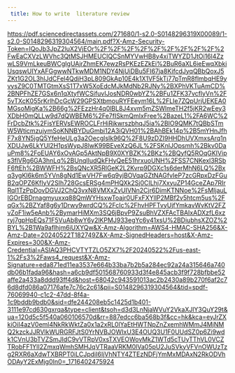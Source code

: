 ```yaml
---
 title: How to write  literature review 
---
```

https://pdf.sciencedirectassets.com/271680/1-s2.0-S0148296319X00089/1-s2.0-S0148296319304564/main.pdf?X-Amz-Security-Token=IQoJb3JpZ2luX2VjEOr%2F%2F%2F%2F%2F%2F%2F%2F%2F%2FwEaCXVzLWVhc3QtMSJHMEUCIQCSnMYVwHB8y4xiTWYZD1JtOi16l4ZzwLS9VmLkeuBWCgIgUAjrZhmEK7ewzRsPKEzEZkEi%2BuR6aXL6ieEwqXbkiUsqswUIYxAFGgwwNTkwMDM1NDY4NjUiDBu5FI67ja8KifcdJyqQBbQoxJ5ZKt1G2OL3hlJdCFel4QdjH3pL809GkAp10E4k1X1VF5kTj77pTmR8flmbqHE9yvysZ9C0TMTGtmXsS1T7xW5XoEdcMJkMdNb2RJNy%2BXPhVKTuAmCD%2BNPFhZE7GSx6n1qXtyfWCSifuvIJosNDR0wbYZ%2BFu1ZFK37vcflyVn%2F5vTXcK055rKrlhDcGcW29GPSXtbmouRYFEeym16L%2FLIe7ZQpUrjUEKEA0MGsoMigKa%2B66g%2FEzzHr4q0lBL8J4xvm5mZSWlmeTH2f5jKR2wEey3XDbH0mQLLw9d7dQWBEM6%2Fe7fISkmQmIxFree%2BazeL1%2FA6WC%2FrDcbZtk%2FisYERVsEWROCLFrHiRjkwrszbhqJ5ia%2BIO9QMK7tQBbSTmW5WticmzujymSoKNNBYDuGmbi12A3iQVH01%2BAhBEk14p%2B5mYHnJfhF7x8YN5jgQ5YfeHeULg3a2OecglsIk96Q%2F8U9zDZI9HHDhUVXmxsArq1nXDUJw6LkYUl2H1psWypJ8lwK99BEveXzQ6JL%2FSKnlJOpsmh%2Bkv0DauPm8%2FoEUAY6xOvAGp5AktNpB9X0XYBZK%2BKz%2BQyfQ5ROqGKIVips3flVRg6GA3hnLq%2BUnqlIudQkFHyQeE51hrxuoUNH%2FSS7CNKexl3RSbF6ftEh%2BWWFH%2BsQNcXR5RlGeK2L2Kvrp9DGXc1s6derMhN6LQ%2Bxq3ygKI6k6m5YVn8gNd1EwVH7Fw6q9yjBOVqaGZtNAGfvIeP7zcGRpxDzFGuB2qOPZ6KfIyV2SIh728GcsERSg4mPHQXk2Sj0CILhj7XxyuZP14GceZAp7RIrRql1TzPpDovDGVJ2ChQ3vxN8VMXxZvUIVNn2Cjr6DimKTNNoe%2FsMIjauLIGOrEBDrnagmyuxxq88QmWYHsxwToajr0UFxFXYllP2MBf2v5htcm5us%2FqGx%2BZYaf8g6y1Drwy9wrdCQ%2FcIc%2FhvHPFTvyUjfYmkavWvKtV2FZvZoF1iw5eAnb%2BymarHiMXm3SQ6jBpvP9ZsuBhVZXFAcTBAIxADXzfL6xzryj7gpHpEQs71F5VuAb8wY6y2lKPMJ933egYc6y41xsU%2BDiubhsXZOZ%2BYL%2B1Wa9aflhjm6iUXYQw&X-Amz-Algorithm=AWS4-HMAC-SHA256&X-Amz-Date=20240522T182749Z&X-Amz-SignedHeaders=host&X-Amz-Expires=300&X-Amz-Credential=ASIAQ3PHCVTYTZLO5ZX7%2F20240522%2Fus-east-1%2Fs3%2Faws4_request&X-Amz-Signature=eda871ed11ea3537e664b33ba7b2b5a284ec92a24a315646a740db06b1fada96&hash=a6cb9df501568760933d3f4e845acb3f9f728bfbbe52affe2a433a8ddd93ff4d&host=68042c943591013ac2b2430a89b270f6af2c76d8dfd086a07176afe7c76c2c61&pii=S0148296319304564&tid=spdf-76069940-c1c2-47dd-8f4a-1c9bddb9bdb0&sid=dfe244208eb5c1425d1b401-3111e97cd630gxrqa&type=client&tsoh=d3d3LnNjaWVuY2VkaXJlY3QuY29t&ua=120d5c5f540a060106570d&rr=887edcc6ba568b3f&cc=hk&kca=eyJrZXkiOiI4azV0eml4NkRkWktZa0x1a2xRL0lYaEtHWTNpZnZxemhWMmJ4MjNMQ2kzckJJRVlkWURGRFJtS0YrNVBJOWIxU3E4OUQ3U1F0UUdSZ0p6Zi9wdk1CVnU3bTVZSmJIdC9vVTRpV0xsTXVEOWovMkZ1WTd5cTUyTThVL0VCZTRobFF1YlI2ZmxqWmhSMHJqVTRaaVRKM0lVa05pU2JuSVkyVFVnOWUzTzg2RXR6aXdwTXBRPT0iLCJpdiI6IjVhNTY4ZTEzNDFjYmMxMDAxN2RkODVhODAyY2ExMjg0In0=_1716402475924
